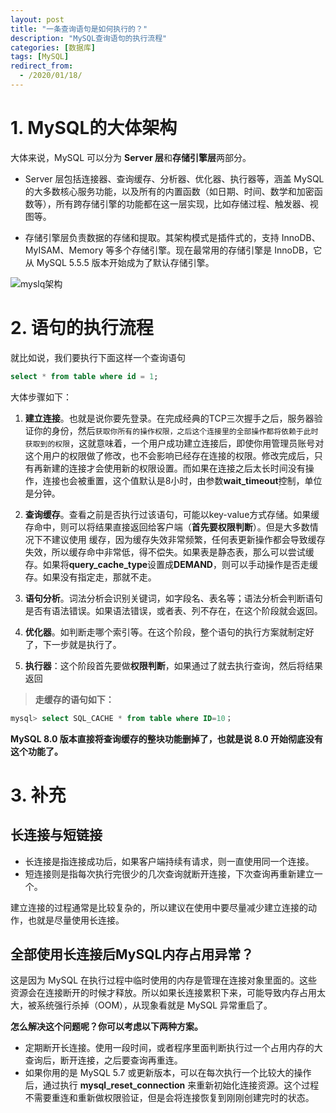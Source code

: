 ```yaml
---
layout: post
title: "一条查询语句是如何执行的？"
description: "MySQL查询语句的执行流程"
categories: [数据库]
tags: [MySQL]
redirect_from:
  - /2020/01/18/
---
```


# 1. MySQL的大体架构

大体来说，MySQL 可以分为 **Server 层**和**存储引擎层**两部分。

- Server 层包括连接器、查询缓存、分析器、优化器、执行器等，涵盖 MySQL 的大多数核心服务功能，以及所有的内置函数（如日期、时间、数学和加密函数等），所有跨存储引擎的功能都在这一层实现，比如存储过程、触发器、视图等。

- 存储引擎层负责数据的存储和提取。其架构模式是插件式的，支持 InnoDB、MyISAM、Memory 等多个存储引擎。现在最常用的存储引擎是 InnoDB，它从 MySQL 5.5.5 版本开始成为了默认存储引擎。

![myslq架构](../../../../images/dataBase/MySQLStructure.png)

# 2. 语句的执行流程

就比如说，我们要执行下面这样一个查询语句
```sql
select * from table where id = 1;
```
大体步骤如下：
1. **建立连接**。也就是说你要先登录。在完成经典的TCP三次握手之后，服务器验证你的身份，然后```获取你所有的操作权限，之后这个连接里的全部操作都将依赖于此时获取到的权限```，这就意味着，一个用户成功建立连接后，即使你用管理员账号对这个用户的权限做了修改，也不会影响已经存在连接的权限。修改完成后，只有再新建的连接才会使用新的权限设置。而如果在连接之后太长时间没有操作，连接也会被重置，这个值默认是8小时，由参数**wait_timeout**控制，单位是分钟。
2. **查询缓存**。查看之前是否执行过该语句，可能以key-value方式存储。如果缓存命中，则可以将结果直接返回给客户端（**首先要权限判断**）。但是大多数情况下不建议使用 缓存，因为缓存失效非常频繁，任何表更新操作都会导致缓存失效，所以缓存命中非常低，得不偿失。如果表是静态表，那么可以尝试缓存。如果将**query_cache_type**设置成**DEMAND**，则可以手动操作是否走缓存。如果没有指定走，那就不走。

3. **语句分析**。词法分析会识别关键词，如字段名、表名等；语法分析会判断语句是否有语法错误。如果语法错误，或者表、列不存在，在这个阶段就会返回。
4. **优化器**。如判断走哪个索引等。在这个阶段，整个语句的执行方案就制定好了，下一步就是执行了。
5. **执行器**：这个阶段首先要做**权限判断**，如果通过了就去执行查询，然后将结果返回



>**走缓存的语句如下：**

```sql
mysql> select SQL_CACHE * from table where ID=10；
```
**MySQL 8.0 版本直接将查询缓存的整块功能删掉了，也就是说 8.0 开始彻底没有这个功能了。**

# 3. 补充

## 长连接与短链接
- 长连接是指连接成功后，如果客户端持续有请求，则一直使用同一个连接。
- 短连接则是指每次执行完很少的几次查询就断开连接，下次查询再重新建立一个。

建立连接的过程通常是比较复杂的，所以建议在使用中要尽量减少建立连接的动作，也就是尽量使用长连接。

## 全部使用长连接后MySQL内存占用异常？

这是因为 MySQL 在执行过程中临时使用的内存是管理在连接对象里面的。这些资源会在连接断开的时候才释放。所以如果长连接累积下来，可能导致内存占用太大，被系统强行杀掉（OOM），从现象看就是 MySQL 异常重启了。

**怎么解决这个问题呢？你可以考虑以下两种方案。**

- 定期断开长连接。使用一段时间，或者程序里面判断执行过一个占用内存的大查询后，断开连接，之后要查询再重连。
- 如果你用的是 MySQL 5.7 或更新版本，可以在每次执行一个比较大的操作后，通过执行 **mysql_reset_connection** 来重新初始化连接资源。这个过程不需要重连和重新做权限验证，但是会将连接恢复到刚刚创建完时的状态。